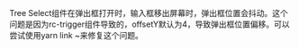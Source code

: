 Tree Select组件在弹出框打开时，输入框移出屏幕时，弹出框位置会抖动。这个问题是因为rc-trigger组件导致的，offsetY默认为4，导致弹出框位置偏移。可以尝试使用yarn link ~来修复这个问题。
